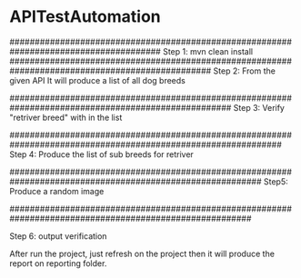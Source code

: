 
# APITestAutomation

######################################################################################
Step 1: mvn clean install
################################################################################################
Step 2: From the given API It will produce a list of all dog breeds

####################################################################################################
Step 3: Verify "retriver breed" with in the list

##############################################################################################################
Step 4: Produce the list of sub breeds for retriver

##########################################################################################################
Step5: Produce a random image

########################################################################################################

Step 6: output verification

After run the project, just refresh on the project then it will produce the report on reporting folder.
